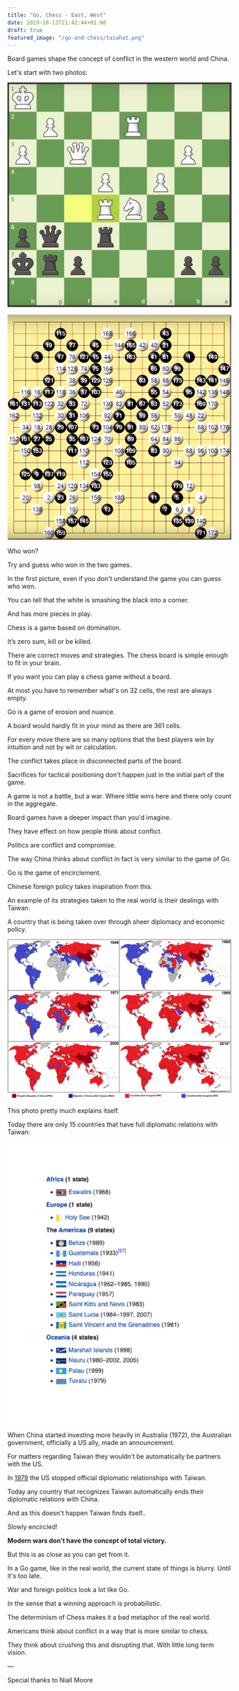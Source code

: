 ```yaml
---
title: "Go, Chess - East, West"
date: 2019-10-13T21:42:44+01:00
draft: true
featured_image: "/go-and-chess/taiwhat.png"
---
```


Board games shape the concept of conflict in the western world and China.

Let's start with two photos:

![](/go-and-chess/chess.png)

![](/go-and-chess/go.png)


Who won?

Try and guess who won in the two games.

In the first picture, even if you don't understand the game you can guess who won.

You can tell that the white is smashing the black into a corner. 

And has more pieces in play.

Chess is a game based on domination.

It’s zero sum, kill or be killed.

There are correct moves and strategies. The chess board is simple enough to fit in your brain.

If you want you can play a chess game without a board.

At most you have to remember what's on 32 cells, the rest are always empty.

Go is a game of erosion and nuance.

A board would hardly fit in your mind as there are 361 cells.

For every move there are so many options that the best players win by intuition and not by wit or calculation.

The conflict takes place in disconnected parts of the board.

Sacrifices for tactical positioning don't happen just in the initial part of the game.

A game is not a battle, but a war. Where little wins here and there only count in the aggregate.

Board games have a deeper impact than you'd imagine.

They have effect on how people think about conflict.

Politics are conflict and compromise.

The way China thinks about conflict in fact is very similar to the game of Go.

Go is the game of encirclement.

Chinese foreign policy takes inspiration from this.

An example of its strategies taken to the real world is their dealings with Taiwan.

A country that is being taken over through sheer diplomacy and economic policy.

![](/go-and-chess/taiwan.png)

This photo pretty much explains itself.

Today there are only 15 countries that have full diplomatic relations with Taiwan:

![](/go-and-chess/country-list.png)

When China started investing more heavily in Australia (1972), the Australian government, officially a US ally, made an announcement. 

For matters regarding Taiwan they wouldn’t be automatically be partners with the US.

In [1979](https://en.wikipedia.org/wiki/Taiwan_Relations_Act) the US stopped official diplomatic relationships with Taiwan.

Today any country that recognizes Taiwan automatically ends their diplomatic relations with China.

And as this doesn't happen Taiwan finds itself..

Slowly encircled!

**Modern wars don't have the concept of total victory.**

But this is as close as you can get from it.

In a Go game, like in the real world, the current state of things is blurry. Until it's too late.

War and foreign politics look a lot like Go.

In the sense that a winning approach is probabilistic.

The determinism of Chess makes it a bad metaphor of the real world.

Americans think about conflict in a way that is more similar to chess.

They think about crushing this and disrupting that. With little long term vision.

—

Special thanks to Niall Moore